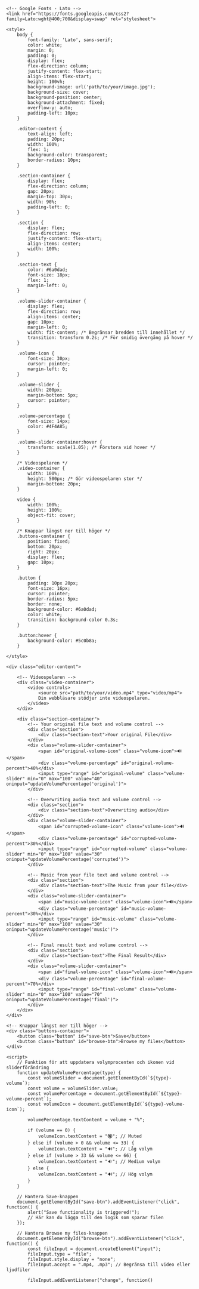 <!DOCTYPE html>
<html lang="en">
<head>
    <meta charset="UTF-8">
    <meta name="viewport" content="width=device-width, initial-scale=1.0">
    <title>File Editor</title>

    <!-- Google Fonts - Lato -->
    <link href="https://fonts.googleapis.com/css2?family=Lato:wght@400;700&display=swap" rel="stylesheet">

    <style>
        body {
            font-family: 'Lato', sans-serif;
            color: white;
            margin: 0;
            padding: 0;
            display: flex;
            flex-direction: column;
            justify-content: flex-start;
            align-items: flex-start;
            height: 100vh;
            background-image: url('path/to/your/image.jpg');
            background-size: cover;
            background-position: center;
            background-attachment: fixed;
            overflow-y: auto;
            padding-left: 10px;
        }

        .editor-content {
            text-align: left;
            padding: 20px;
            width: 100%;
            flex: 1;
            background-color: transparent;
            border-radius: 10px;
        }

        .section-container {
            display: flex;
            flex-direction: column;
            gap: 20px;
            margin-top: 30px;
            width: 90%;
            padding-left: 0;
        }

        .section {
            display: flex;
            flex-direction: row;
            justify-content: flex-start;
            align-items: center;
            width: 100%;
        }

        .section-text {
            color: #6a0dad;
            font-size: 18px;
            flex: 1;
            margin-left: 0;
        }

        .volume-slider-container {
            display: flex;
            flex-direction: row;
            align-items: center;
            gap: 10px;
            margin-left: 0;
            width: fit-content; /* Begränsar bredden till innehållet */
            transition: transform 0.2s; /* För smidig övergång på hover */
        }

        .volume-icon {
            font-size: 30px;
            cursor: pointer;
            margin-left: 0;
        }

        .volume-slider {
            width: 200px;
            margin-bottom: 5px;
            cursor: pointer;
        }

        .volume-percentage {
            font-size: 14px;
            color: #4F4A85;
        }

        .volume-slider-container:hover {
            transform: scale(1.05); /* Förstora vid hover */
        }

        /* Videospelaren */
        .video-container {
            width: 100%;
            height: 500px; /* Gör videospelaren stor */
            margin-bottom: 20px;
        }

        video {
            width: 100%;
            height: 100%;
            object-fit: cover;
        }

        /* Knappar längst ner till höger */
        .buttons-container {
            position: fixed;
            bottom: 20px;
            right: 20px;
            display: flex;
            gap: 10px;
        }

        .button {
            padding: 10px 20px;
            font-size: 16px;
            cursor: pointer;
            border-radius: 5px;
            border: none;
            background-color: #6a0dad;
            color: white;
            transition: background-color 0.3s;
        }

        .button:hover {
            background-color: #5c0b8a;
        }

    </style>
</head>
<body>

    <div class="editor-content">
        
        <!-- Videospelaren -->
        <div class="video-container">
            <video controls>
                <source src="path/to/your/video.mp4" type="video/mp4">
                Din webbläsare stödjer inte videospelaren.
            </video>
        </div>

        <div class="section-container">
            <!-- Your original file text and volume control -->
            <div class="section">
                <div class="section-text">Your original File</div>
            </div>
            <div class="volume-slider-container">
                <span id="original-volume-icon" class="volume-icon">🔊</span>
                <div class="volume-percentage" id="original-volume-percent">40%</div>
                <input type="range" id="original-volume" class="volume-slider" min="0" max="100" value="40" oninput="updateVolumePercentage('original')">
            </div>

            <!-- Overwriting audio text and volume control -->
            <div class="section">
                <div class="section-text">Overwriting audio</div>
            </div>
            <div class="volume-slider-container">
                <span id="corrupted-volume-icon" class="volume-icon">🔊</span>
                <div class="volume-percentage" id="corrupted-volume-percent">30%</div>
                <input type="range" id="corrupted-volume" class="volume-slider" min="0" max="100" value="30" oninput="updateVolumePercentage('corrupted')">
            </div>

            <!-- Music from your file text and volume control -->
            <div class="section">
                <div class="section-text">The Music from your file</div>
            </div>
            <div class="volume-slider-container">
                <span id="music-volume-icon" class="volume-icon">🔊</span>
                <div class="volume-percentage" id="music-volume-percent">30%</div>
                <input type="range" id="music-volume" class="volume-slider" min="0" max="100" value="30" oninput="updateVolumePercentage('music')">
            </div>

            <!-- Final result text and volume control -->
            <div class="section">
                <div class="section-text">The Final Result</div>
            </div>
            <div class="volume-slider-container">
                <span id="final-volume-icon" class="volume-icon">🔊</span>
                <div class="volume-percentage" id="final-volume-percent">70%</div>
                <input type="range" id="final-volume" class="volume-slider" min="0" max="100" value="70" oninput="updateVolumePercentage('final')">
            </div>
        </div>
    </div>

    <!-- Knappar längst ner till höger -->
    <div class="buttons-container">
        <button class="button" id="save-btn">Save</button>
        <button class="button" id="browse-btn">Browse my files</button>
    </div>

    <script>
        // Funktion för att uppdatera volymprocenten och ikonen vid sliderförändring
        function updateVolumePercentage(type) {
            const volumeSlider = document.getElementById(`${type}-volume`);
            const volume = volumeSlider.value;
            const volumePercentage = document.getElementById(`${type}-volume-percent`);
            const volumeIcon = document.getElementById(`${type}-volume-icon`);

            volumePercentage.textContent = volume + "%";

            if (volume == 0) {
                volumeIcon.textContent = "🔇"; // Muted
            } else if (volume > 0 && volume <= 33) {
                volumeIcon.textContent = "🔊"; // Låg volym
            } else if (volume > 33 && volume <= 66) {
                volumeIcon.textContent = "🔉"; // Medium volym
            } else {
                volumeIcon.textContent = "🔊"; // Hög volym
            }
        }

        // Hantera Save-knappen
        document.getElementById("save-btn").addEventListener("click", function() {
            alert("Save functionality is triggered!");
            // Här kan du lägga till den logik som sparar filen
        });

        // Hantera Browse my files-knappen
        document.getElementById("browse-btn").addEventListener("click", function() {
            const fileInput = document.createElement("input");
            fileInput.type = "file";
            fileInput.style.display = "none";
            fileInput.accept = ".mp4, .mp3"; // Begränsa till video eller ljudfiler

            fileInput.addEventListener("change", function()
